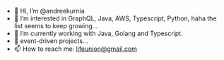 - 👋 Hi, I’m @andreekurnia
- 👀 I’m interested in GraphQL, Java, AWS, Typescript, Python, haha the list seems to keep growing...
- 🌱 I’m currently working with Java, Golang and Typescript.
- 💞️ event-driven projects...
- 📫 How to reach me: lifeunion@gmail.com

<!---
andreekurnia/andreekurnia is a ✨ special ✨ repository because its `README.md` (this file) appears on your GitHub profile.
You can click the Preview link to take a look at your changes.
--->
